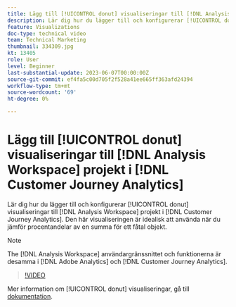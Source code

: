 ```yaml
---
title: Lägg till [!UICONTROL donut] visualiseringar till [!DNL Analysis Workspace] projekt
description: Lär dig hur du lägger till och konfigurerar [!UICONTROL donut] visualiseringar till [!DNL Analysis Workspace] projekt i [!DNL Customer Journey Analytics].
feature: Visualizations
doc-type: technical video
team: Technical Marketing
thumbnail: 334309.jpg
kt: 13405
role: User
level: Beginner
last-substantial-update: 2023-06-07T00:00:00Z
source-git-commit: ef4fa5c00d705f2f528a41ee665ff363afd24394
workflow-type: tm+mt
source-wordcount: '69'
ht-degree: 0%

---
```


# Lägg till [!UICONTROL donut] visualiseringar till [!DNL Analysis Workspace] projekt i [!DNL Customer Journey Analytics]

Lär dig hur du lägger till och konfigurerar [!UICONTROL donut] visualiseringar till [!DNL Analysis Workspace] projekt i [!DNL Customer Journey Analytics]. Den här visualiseringen är idealisk att använda när du jämför procentandelar av en summa för ett fåtal objekt.

>[!NOTE]
>
>The [!DNL Analysis Workspace] användargränssnittet och funktionerna är desamma i [!DNL Adobe Analytics] och [!DNL Customer Journey Analytics].

>[!VIDEO](https://video.tv.adobe.com/v/334309/?quality=12&learn=on)

Mer information om [!UICONTROL donut] visualiseringar, gå till [dokumentation](https://experienceleague.adobe.com/docs/analytics-platform/using/cja-workspace/visualizations/donut.html).
